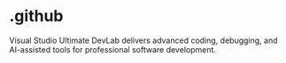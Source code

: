 # .github
Visual Studio Ultimate DevLab delivers advanced coding, debugging, and AI-assisted tools for professional software development.
